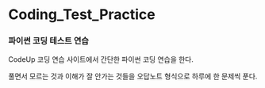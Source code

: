 # Coding_Test_Practice
### 파이썬 코딩 테스트 연습

CodeUp 코딩 연습 사이트에서 간단한 파이썬 코딩 연습을 한다.

풀면서 모르는 것과 이해가 잘 안가는 것들을 오답노트 형식으로 하루에 한 문제씩 푼다.
